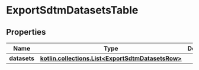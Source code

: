 
# ExportSdtmDatasetsTable

## Properties
| Name | Type | Description | Notes |
| ------------ | ------------- | ------------- | ------------- |
| **datasets** | [**kotlin.collections.List&lt;ExportSdtmDatasetsRow&gt;**](ExportSdtmDatasetsRow.md) |  |  [optional] |



